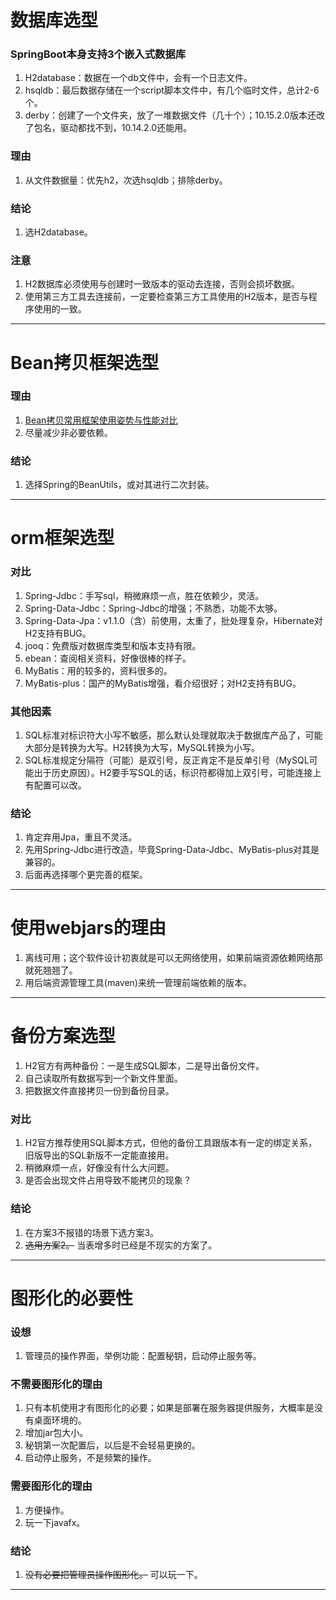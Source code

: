 # 数据库选型
### SpringBoot本身支持3个嵌入式数据库
1. H2database：数据在一个db文件中，会有一个日志文件。
2. hsqldb：最后数据存储在一个script脚本文件中，有几个临时文件，总计2-6个。
3. derby：创建了一个文件夹，放了一堆数据文件（几十个）；10.15.2.0版本还改了包名，驱动都找不到，10.14.2.0还能用。
### 理由
1. 从文件数据量：优先h2，次选hsqldb；排除derby。
### 结论
1. 选H2database。
### 注意
1. H2数据库必须使用与创建时一致版本的驱动去连接，否则会损坏数据。
2. 使用第三方工具去连接前，一定要检查第三方工具使用的H2版本，是否与程序使用的一致。
___

# Bean拷贝框架选型
### 理由
1. [Bean拷贝常用框架使用姿势与性能对比](https://www.bilibili.com/read/cv10986822)
2. 尽量减少非必要依赖。
### 结论
1. 选择Spring的BeanUtils，或对其进行二次封装。
___

# orm框架选型
### 对比
1. Spring-Jdbc：手写sql，稍微麻烦一点，胜在依赖少，灵活。
2. Spring-Data-Jdbc：Spring-Jdbc的增强；不熟悉，功能不太够。
3. Spring-Data-Jpa：v1.1.0（含）前使用，太重了，批处理复杂，Hibernate对H2支持有BUG。
4. jooq：免费版对数据库类型和版本支持有限。
5. ebean：查阅相关资料，好像很棒的样子。
6. MyBatis：用的较多的，资料很多的。
7. MyBatis-plus：国产的MyBatis增强，看介绍很好；对H2支持有BUG。
### 其他因素
1. SQL标准对标识符大小写不敏感，那么默认处理就取决于数据库产品了，可能大部分是转换为大写。H2转换为大写，MySQL转换为小写。
2. SQL标准规定分隔符（可能）是双引号，反正肯定不是反单引号（MySQL可能出于历史原因）。H2要手写SQL的话，标识符都得加上双引号，可能连接上有配置可以改。
### 结论
1. 肯定弃用Jpa，重且不灵活。
2. 先用Spring-Jdbc进行改造，毕竟Spring-Data-Jdbc、MyBatis-plus对其是兼容的。
3. 后面再选择哪个更完善的框架。
___

# 使用webjars的理由
1. 离线可用；这个软件设计初衷就是可以无网络使用，如果前端资源依赖网络那就死翘翘了。
2. 用后端资源管理工具(maven)来统一管理前端依赖的版本。
___

# 备份方案选型
1. H2官方有两种备份：一是生成SQL脚本，二是导出备份文件。
2. 自己读取所有数据写到一个新文件里面。
3. 把数据文件直接拷贝一份到备份目录。
### 对比
1. H2官方推荐使用SQL脚本方式，但他的备份工具跟版本有一定的绑定关系，旧版导出的SQL新版不一定能直接用。
2. 稍微麻烦一点，好像没有什么大问题。
3. 是否会出现文件占用导致不能拷贝的现象？
### 结论
1. 在方案3不报错的场景下选方案3。
2. ~~选用方案2。~~ 当表增多时已经是不现实的方案了。
___

# 图形化的必要性
### 设想
1. 管理员的操作界面，举例功能：配置秘钥，启动停止服务等。
### 不需要图形化的理由
1. 只有本机使用才有图形化的必要；如果是部署在服务器提供服务，大概率是没有桌面环境的。
2. 增加jar包大小。
3. 秘钥第一次配置后，以后是不会轻易更换的。
4. 启动停止服务，不是频繁的操作。
### 需要图形化的理由
1. 方便操作。
2. 玩一下javafx。
### 结论
1. ~~没有必要把管理员操作图形化。~~ 可以玩一下。
___